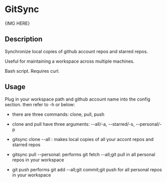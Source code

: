 # GitSync
{IMG HERE}

## Description
Synchronize local copies of github account repos and starred repos.

Useful for maintaining a workspace across multiple machines.

Bash script. Requires curl.

## Usage
Plug in your workspace path and github account name into the config section. then refer to -h or below:

- there are three commands: clone, pull, push
- clone and pull have three arguments: --all/-a, --starred/-s, --personal/-p

- gitsync clone --all : makes local copies of all your accont repos and starred repos
- gitsync pull --personal: performs git fetch --all;git pull in all personal repos in your workspace
- git push performs git add --all;git commit;git push for all personal repos in your workspace
